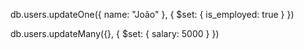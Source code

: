 <!-- Atualiza os dados. Recebe um filtro e onde a alteração ocorrerá. -->
db.users.updateOne({ name: "João" }, { $set: { is_employed: true } })

<!-- Atualiza múltiplos dados (também permite adicionar novos dados). -->
db.users.updateMany({}, { $set: { salary: 5000 } })